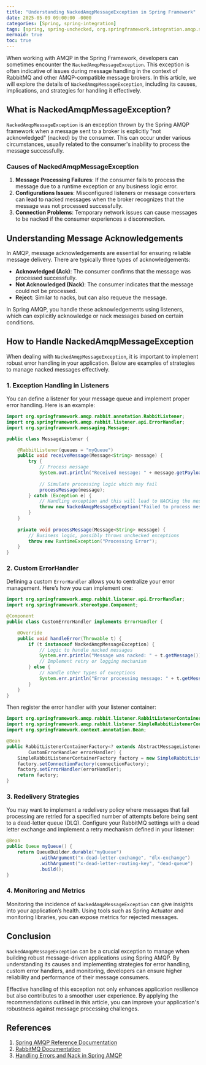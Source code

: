 ```yaml
---
title: "Understanding NackedAmqpMessageException in Spring Framework"
date: 2025-05-09 09:00:00 -0000
categories: [Spring, spring-integration]
tags: [spring, spring-unchecked, org.springframework.integration.amqp.support]
mermaid: true
toc: true
---
```



When working with AMQP in the Spring Framework, developers can sometimes encounter the `NackedAmqpMessageException`. This exception is often indicative of issues during message handling in the context of RabbitMQ and other AMQP-compatible message brokers. In this article, we will explore the details of `NackedAmqpMessageException`, including its causes, implications, and strategies for handling it effectively.

## What is NackedAmqpMessageException?

`NackedAmqpMessageException` is an exception thrown by the Spring AMQP framework when a message sent to a broker is explicitly "not acknowledged" (nacked) by the consumer. This can occur under various circumstances, usually related to the consumer's inability to process the message successfully.

### Causes of NackedAmqpMessageException

1. **Message Processing Failures**: If the consumer fails to process the message due to a runtime exception or any business logic error.
2. **Configurations Issues**: Misconfigured listeners or message converters can lead to nacked messages when the broker recognizes that the message was not processed successfully.
3. **Connection Problems**: Temporary network issues can cause messages to be nacked if the consumer experiences a disconnection.

## Understanding Message Acknowledgements

In AMQP, message acknowledgements are essential for ensuring reliable message delivery. There are typically three types of acknowledgements:

- **Acknowledged (Ack)**: The consumer confirms that the message was processed successfully.
- **Not Acknowledged (Nack)**: The consumer indicates that the message could not be processed.
- **Reject**: Similar to nacks, but can also requeue the message.

In Spring AMQP, you handle these acknowledgements using listeners, which can explicitly acknowledge or nack messages based on certain conditions.

## How to Handle NackedAmqpMessageException

When dealing with `NackedAmqpMessageException`, it is important to implement robust error handling in your application. Below are examples of strategies to manage nacked messages effectively.

### 1. Exception Handling in Listeners

You can define a listener for your message queue and implement proper error handling. Here is an example:

```java
import org.springframework.amqp.rabbit.annotation.RabbitListener;
import org.springframework.amqp.rabbit.listener.api.ErrorHandler;
import org.springframework.messaging.Message;

public class MessageListener {

    @RabbitListener(queues = "myQueue")
    public void receiveMessage(Message<String> message) {
        try {
            // Process message
            System.out.println("Received message: " + message.getPayload());
            
            // Simulate processing logic which may fail
            processMessage(message);
        } catch (Exception e) {
            // Handling exception and this will lead to NACKing the message
            throw new NackedAmqpMessageException("Failed to process message", e);
        }
    }
    
    private void processMessage(Message<String> message) {
        // Business logic, possibly throws unchecked exceptions
        throw new RuntimeException("Processing Error");
    }
}
```

### 2. Custom ErrorHandler

Defining a custom `ErrorHandler` allows you to centralize your error management. Here’s how you can implement one:

```java
import org.springframework.amqp.rabbit.listener.api.ErrorHandler;
import org.springframework.stereotype.Component;

@Component
public class CustomErrorHandler implements ErrorHandler {

    @Override
    public void handleError(Throwable t) {
        if (t instanceof NackedAmqpMessageException) {
            // Logic to handle nacked messages
            System.err.println("Message was nacked: " + t.getMessage());
            // Implement retry or logging mechanism
        } else {
            // Handle other types of exceptions
            System.err.println("Error processing message: " + t.getMessage());
        }
    }
}
```

Then register the error handler with your listener container:

```java
import org.springframework.amqp.rabbit.listener.RabbitListenerContainerFactory;
import org.springframework.amqp.rabbit.listener.SimpleRabbitListenerContainerFactory;
import org.springframework.context.annotation.Bean;

@Bean
public RabbitListenerContainerFactory<? extends AbstractMessageListenerContainer> rabbitListenerContainerFactory(ConnectionFactory connectionFactory,
        CustomErrorHandler errorHandler) {
    SimpleRabbitListenerContainerFactory factory = new SimpleRabbitListenerContainerFactory();
    factory.setConnectionFactory(connectionFactory);
    factory.setErrorHandler(errorHandler);
    return factory;
}
```

### 3. Redelivery Strategies

You may want to implement a redelivery policy where messages that fail processing are retried for a specified number of attempts before being sent to a dead-letter queue (DLQ). Configure your RabbitMQ settings with a dead letter exchange and implement a retry mechanism defined in your listener:

```java
@Bean
public Queue myQueue() {
    return QueueBuilder.durable("myQueue")
            .withArgument("x-dead-letter-exchange", "dlx-exchange")
            .withArgument("x-dead-letter-routing-key", "dead-queue")
            .build();
}
```

### 4. Monitoring and Metrics

Monitoring the incidence of `NackedAmqpMessageException` can give insights into your application’s health. Using tools such as Spring Actuator and monitoring libraries, you can expose metrics for rejected messages.

## Conclusion

`NackedAmqpMessageException` can be a crucial exception to manage when building robust message-driven applications using Spring AMQP. By understanding its causes and implementing strategies for error handling, custom error handlers, and monitoring, developers can ensure higher reliability and performance of their message consumers.

Effective handling of this exception not only enhances application resilience but also contributes to a smoother user experience. By applying the recommendations outlined in this article, you can improve your application's robustness against message processing challenges.

## References

1. [Spring AMQP Reference Documentation](https://docs.spring.io/spring-amqp/docs/current/reference/html/)
2. [RabbitMQ Documentation](https://www.rabbitmq.com/documentation.html)
3. [Handling Errors and Nack in Spring AMQP](https://www.baeldung.com/spring-amqp-error-handling)